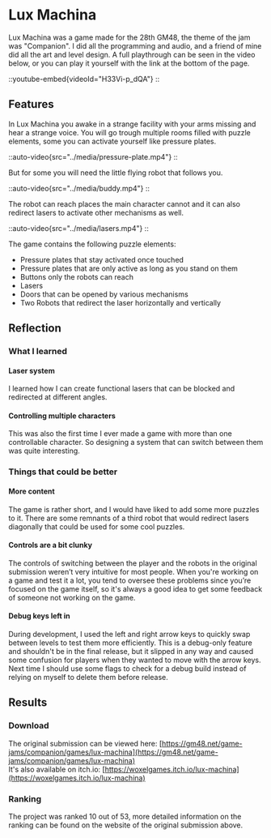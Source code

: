 # Lux Machina
Lux Machina was a game made for the 28th GM48, the theme of the jam was "Companion".
I did all the programming and audio, and a friend of mine did all the art and level design.
A full playthrough can be seen in the video below, or you can play it yourself with the link at the bottom of the page.

::youtube-embed{videoId="H33Vi-p_dQA"}
::

## Features
In Lux Machina you awake in a strange facility with your arms missing and hear a strange voice.
You will go trough multiple rooms filled with puzzle elements, some you can activate yourself like pressure plates.

::auto-video{src="../media/pressure-plate.mp4"}
::

But for some you will need the little flying robot that follows you.

::auto-video{src="../media/buddy.mp4"}
::

The robot can reach places the main character cannot and it can also redirect lasers to activate other mechanisms as well.

::auto-video{src="../media/lasers.mp4"}
::

The game contains the following puzzle elements:

- Pressure plates that stay activated once touched
- Pressure plates that are only active as long as you stand on them
- Buttons only the robots can reach
- Lasers
- Doors that can be opened by various mechanisms
- Two Robots that redirect the laser horizontally and vertically

## Reflection

### What I learned

#### Laser system
I learned how I can create functional lasers that can be blocked and redirected at different angles.

#### Controlling multiple characters
This was also the first time I ever made a game with more than one controllable character.
So designing a system that can switch between them was quite interesting.

### Things that could be better

#### More content
The game is rather short, and I would have liked to add some more puzzles to it.
There are some remnants of a third robot that would redirect lasers diagonally that could be used for some cool puzzles.

#### Controls are a bit clunky
The controls of switching between the player and the robots in the original submission weren’t very intuitive for most people.
When you're working on a game and test it a lot, you tend to oversee these problems since you’re focused on the game itself, 
so it's always a good idea to get some feedback of someone not working on the game.

#### Debug keys left in
During development, I used the left and right arrow keys to quickly swap between levels to test them more efficiently.
This is a debug-only feature and shouldn't be in the final release, but it slipped in any way and caused some confusion for players when they wanted to move with the arrow keys.
Next time I should use some flags to check for a debug build instead of relying on myself to delete them before release.

## Results

### Download
The original submission can be viewed here: [https://gm48.net/game-jams/companion/games/lux-machina](https://gm48.net/game-jams/companion/games/lux-machina) \
It's also available on itch.io: [https://woxelgames.itch.io/lux-machina](https://woxelgames.itch.io/lux-machina)

### Ranking
The project was ranked 10 out of 53, more detailed information on the ranking can be found on the website of the original submission above.


